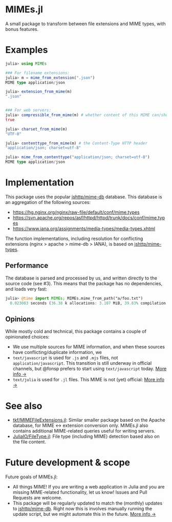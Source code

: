 # MIMEs.jl
A small package to transform between file extensions and MIME types, with bonus features.

# Examples
```julia
julia> using MIMEs

### For filename extensions:
julia> m = mime_from_extension(".json")
MIME type application/json

julia> extension_from_mime(m)
".json"


### For web servers:
julia> compressible_from_mime(m) # whether content of this MIME can/should be gzipped
true

julia> charset_from_mime(m)
"UTF-8"

julia> contenttype_from_mime(m) # the Content-Type HTTP header
"application/json; charset=utf-8"

julia> mime_from_contenttype("application/json; charset=utf-8")
MIME type application/json
```

# Implementation

This package uses the popular [jshttp/mime-db](https://github.com/jshttp/mime-db) database. This database is an aggregation of the following sources:

- https://hg.nginx.org/nginx/raw-file/default/conf/mime.types
- https://svn.apache.org/repos/asf/httpd/httpd/trunk/docs/conf/mime.types
- https://www.iana.org/assignments/media-types/media-types.xhtml


The function implementations, including resolution for conflicting extensions (nginx > apache > mime-db > IANA), is based on [jshttp/mime-types](https://github.com/jshttp/mime-types).

## Performance

The database is parsed and processed by us, and written directly to the source code (see #3). This means that the package has no dependencies, and loads very fast: 

```julia
julia> @time import MIMEs; MIMEs.mime_from_path("a/foo.txt")
  0.023083 seconds (36.38 k allocations: 3.107 MiB, 39.83% compilation time)
```

## Opinions

While mostly cold and technical, this package contains a couple of opinionated choices:
- We use multiple sources for MIME information, and when these sources have conflicting/duplicate information, we 
- `text/javascript` is used for `.js` and `.mjs` files, not `application/javascript`. This transition is still underway in official channels, but @fonsp prefers to start using `text/javascript` today. [More info →](https://github.com/jshttp/mime-db/issues/194)
- `text/julia` is used for `.jl` files. This MIME is not (yet) official: [More info →](https://github.com/JuliaWeb/MIMEs.jl/issues/4)

# See also

* [tkf/MIMEFileExtensions.jl](https://github.com/tkf/MIMEFileExtensions.jl): Similar smaller package based on the Apache database, for MIME <-> extension conversion only. MIMEs.jl also contains additional MIME-related queries useful for writing servers.
* [JuliaIO/FileType.jl](https://github.com/JuliaIO/FileType.jl): File type (including MIME) detection based also on the file content.

# Future development & scope

Future goals of MIMEs.jl:
- All things MIME! If you are writing a web application in Julia and you are missing MIME-related functionality, let us know! Issues and Pull Requests are welcome.
- This package will be regularly updated to match the (monthly) updates to [jshttp/mime-db](https://github.com/jshttp/mime-db). Right now this is involves manually running the update script, but we might automate this in the future. [More info →](https://github.com/JuliaWeb/MIMEs.jl/issues/1)
